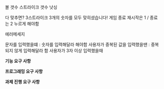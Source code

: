 볼 갯수
스트라이크 갯수
낫싱

다 맞추면?
3스트라이크
3개의 숫자를 모두 맞히셨습니다! 게임 종료
재시작은 1 / 종료는 2 누르게 해야함

에러메세지

문자를 입력했을떄 : 숫자를 입력해달라 해야함
사용자가 중복된 값을 입력했을땐 : 중복되지 않게 입력해달라 함
사용자가 3자 이상 입력했을때 



 **기능 요구 사항**

 
 
 **프로그래밍 요구 사항** 
 
 **과제 진행 요구 사항**
